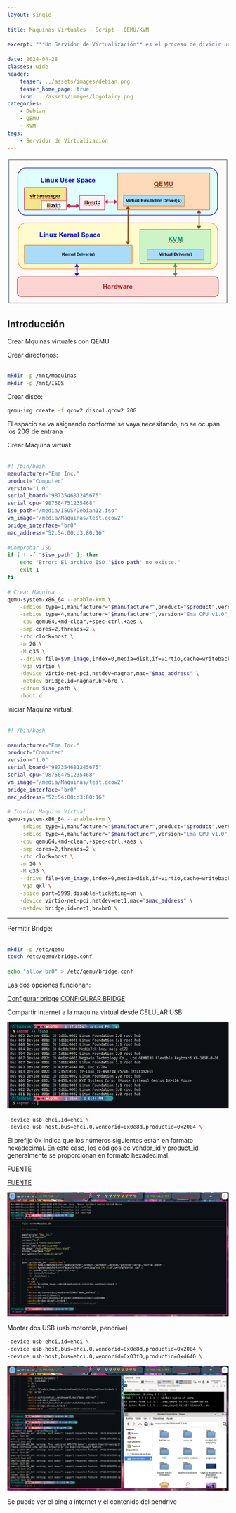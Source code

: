 ```yaml
---
layout: single

title: Maquinas Virtuales - Script - QEMU/KVM 

excerpt: "**Un Servidor de Virtualización** es el proceso de dividir un servidor fícico en múltiples servidores virtuales y aislados por medio de una aplicación de software. Cada servidor virtual puede ejecutar sus propios sistemas operativos de manera independiente"

date: 2024-04-28
classes: wide
header:
    teaser: ../assets/images/debian.png
    teaser_home_page: true
    icon: ../assets/images/logofairy.png
categories:
    - Debian
    - QEMU
    - KVM
tags:  
    - Servidor de Virtualización
---
```


![](../assets/images/kvm/kvm.png)

## Introducción

Crear Mquinas virtuales con QEMU


Crear directorios: 

```bash

mkdir -p /mnt/Maquinas
mkdir -p /mnt/ISOS


```
Crear disco: 

```bash
qemu-img create -f qcow2 disco1.qcow2 20G

```
El espacio se va asignando conforme se vaya necesitando, no se ocupan los 20G de entrana



Crear Maquina virtual:


```bash 

#! /bin/bash
manufacturer="Ema Inc."
product="Computer"
version="1.0"
serial_board="987354681245675"
serial_cpu="987564751235468"
iso_path="/media/ISOS/Debian12.iso"
vm_image="/media/Maquinas/test.qcow2"
bridge_interface="br0"
mac_address="52:54:00:d3:80:16" 

#Comprobar ISO
if [ ! -f "$iso_path" ]; then
	echo "Error: El archivo ISO '$iso_path' no existe."
	exit 1
fi

# Crear Maquina 
qemu-system-x86_64 --enable-kvm \
	-smbios type=1,manufacturer="$manufacturer",product="$product",version="$version",serial="$serial_board" \
	-smbios type=4,manufacturer="$manufacturer",version="Ema CPU v1.0",serial="$serial_cpu" \
	-cpu qemu64,+md-clear,+spec-ctrl,+aes \
	-smp cores=2,threads=2 \
	-rtc clock=host \
	-m 2G \
	-M q35 \
	--drive file=$vm_image,index=0,media=disk,if=virtio,cache=writeback \
	-vga virtio \
	-device virtio-net-pci,netdev=nagnar,mac="$mac_address" \
	-netdev bridge,id=nagnar,br=br0 \
	-cdrom $iso_path \
	-boot d

```


Iniciar Maquina virtual:


```bash 

#! /bin/bash

manufacturer="Ema Inc."
product="Computer"
version="1.0"
serial_board="987354681245675"
serial_cpu="987564751235468"
vm_image="/media/Maquinas/test.qcow2"
bridge_interface="br0"
mac_address="52:54:00:d3:80:16"

# Iniciar Maquina Virtual
qemu-system-x86_64 --enable-kvm \
	-smbios type=1,manufacturer="$manufacturer",product="$product",version="$version",serial="$serial_board" \
	-smbios type=4,manufacturer="$manufacturer",version="Ema CPU v1.0",serial="$serial_cpu" \
	-cpu qemu64,+md-clear,+spec-ctrl,+aes \
	-smp cores=2,threads=2 \
	-rtc clock=host \
	-m 2G \
	-M q35 \
	--drive file=$vm_image,index=0,media=disk,if=virtio,cache=writeback \
	-vga qxl \
	-spice port=5999,disable-ticketing=on \
	-device virtio-net-pci,netdev=net1,mac="$mac_address" \
	-netdev bridge,id=net1,br=br0 \

```

---

Permitir Bridge:

```bash

mkdir -p /etc/qemu 
touch /etc/qemu/bridge.conf

echo "allow br0" > /etc/qemu/bridge.conf

```
Las dos opciones funcionan:


[Configurar bridge](https://wiki.archlinux.org/title/QEMU_(Espa%C3%B1ol))
[CONFIGURAR BRIDGE](https://blog.christophersmart.com/2016/08/31/configuring-qemu-bridge-helper-after-access-denied-by-acl-file-error/)


Compartir internet a la maquina virtual desde CELULAR USB 


![](../assets/images/kvm/usb.png)


```bash
-device usb-ehci,id=ehci \
-device usb-host,bus=ehci.0,vendorid=0x0e8d,productid=0x2004 \

```

El prefijo 0x indica que los números siguientes están en formato hexadecimal. En este caso, los códigos de vendor_id y product_id generalmente se proporcionan en formato hexadecimal.

[FUENTE](https://wiki.archlinux.org/title/QEMU_(Espa%C3%B1ol))

[FUENTE](https://wiki.archlinux.org/title/QEMU_(Espa%C3%B1ol)#Dispositivo_USB_del_host_de_paso)

![](../assets/images/kvm/script2.png)

Montar dos USB (usb motorola, pendrive)


```bash
-device usb-ehci,id=ehci \
-device usb-host,bus=ehci.0,vendorid=0x0e8d,productid=0x2004 \
-device usb-host,bus=ehci.0,vendorid=0x03f0,productid=0x4640 \

```

![](../assets/images/kvm/usb2.png)

Se puede ver el ping a internet y el contenido del pendrive

